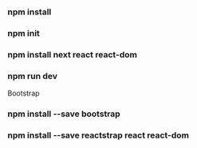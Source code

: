 ### npm install

### npm init

### npm install next react react-dom

### npm run dev


Bootstrap
### npm install --save bootstrap
### npm install --save reactstrap react react-dom
